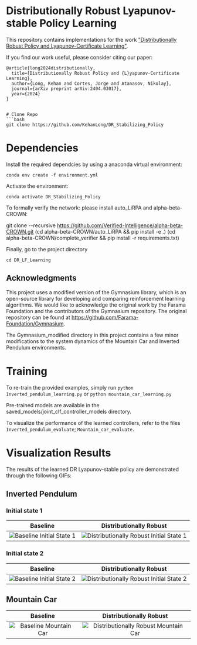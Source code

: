 Distributionally Robust Lyapunov-stable Policy Learning
========================================================================
This repository contains implementations for the work  <a href="https://arxiv.org/abs/2404.03017">"Distributionally Robust Policy and Lyapunov-Certificate Learning"</a>.

If you find our work useful, please consider citing our paper:
```
@article{long2024distributionally,
  title={Distributionally Robust Policy and {L}yapunov-Certificate Learning},
  author={Long, Kehan and Cortes, Jorge and Atanasov, Nikolay},
  journal={arXiv preprint arXiv:2404.03017},
  year={2024}
}


# Clone Repo
```bash
git clone https://github.com/KehanLong/DR_Stabilizing_Policy
```
# Dependencies

Install the required dependcies by using a anaconda virtual environment:
```
conda env create -f environment.yml
```

Activate the environment:
```
conda activate DR_Stabilizing_Policy
```

To formally verify the network: please install auto_LiRPA and alpha-beta-CROWN:

git clone --recursive https://github.com/Verified-Intelligence/alpha-beta-CROWN.git
(cd alpha-beta-CROWN/auto_LiRPA && pip install -e .)
(cd alpha-beta-CROWN/complete_verifier && pip install -r requirements.txt)

Finally, go to the project directory
```
cd DR_LF_Learning
```

## Acknowledgments

This project uses a modified version of the Gymnasium library, which is an open-source library for developing and comparing reinforcement learning algorithms. We would like to acknowledge the original work by the Farama Foundation and the contributors of the Gymnasium repository. The original repository can be found at https://github.com/Farama-Foundation/Gymnasium.

The Gymnasium_modified directory in this project contains a few minor modifications to the system dynamics of the Mountain Car and Inverted Pendulum environments. 


# Training

To re-train the provided examples, simply run
```python Inverted_pendulum_learning.py``` or ```python mountain_car_learning.py```

Pre-trained models are available in the saved_models/joint_clf_controller_models directory.

To visualize the performance of the learned controllers, refer to the files ```Inverted_pendulum_evaluate```; ```Mountain_car_evaluate```. 


# Visualization Results

The results of the learned DR Lyapunov-stable policy are demonstrated through the following GIFs:

## Inverted Pendulum

### Initial state 1

| Baseline | Distributionally Robust |
|:--------:|:-----------------------:|
| ![Baseline Initial State 1](Results/inverted_pendulum_baseline_case1.gif) | ![Distributionally Robust Initial State 1](Results/inverted_pendulum_DR_case1.gif) |

### Initial state 2

| Baseline | Distributionally Robust |
|:--------:|:-----------------------:|
| ![Baseline Initial State 2](Results/inverted_pendulum_baseline_case2.gif) | ![Distributionally Robust Initial State 2](Results/inverted_pendulum_DR_case2.gif) |

## Mountain Car

| Baseline | Distributionally Robust |
|:--------:|:-----------------------:|
| ![Baseline Mountain Car](Results/mountain_car_baseline.gif) | ![Distributionally Robust Mountain Car](Results/mountain_car_DR.gif) |

